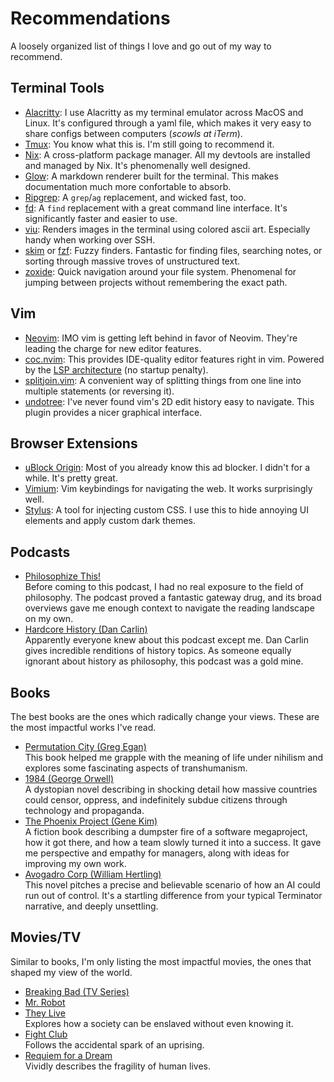 # Recommendations
A loosely organized list of things I love and go out of my way to recommend.

## Terminal Tools
- [Alacritty](https://github.com/alacritty/alacritty): I use Alacritty as my
  terminal emulator across MacOS and Linux. It's configured through a yaml
  file, which makes it very easy to share configs between computers (*scowls
  at iTerm*).
- [Tmux](https://github.com/tmux/tmux): You know what this is. I'm still going
  to recommend it.
- [Nix](https://nixos.org/): A cross-platform package manager. All my devtools
  are installed and managed by Nix. It's phenomenally well designed.
- [Glow](https://github.com/charmbracelet/glow): A markdown renderer built for
  the terminal. This makes documentation much more confortable to absorb.
- [Ripgrep](https://github.com/BurntSushi/ripgrep): A `grep`/`ag` replacement,
  and wicked fast, too.
- [fd](https://github.com/sharkdp/fd): A `find` replacement with a great
  command line interface. It's significantly faster and easier to use.
- [viu](https://github.com/atanunq/viu): Renders images in the terminal using
  colored ascii art. Especially handy when working over SSH.
- [skim](https://github.com/lotabout/skim) or
  [fzf](https://github.com/lotabout/skim): Fuzzy finders. Fantastic for
  finding files, searching notes, or sorting through massive troves of
  unstructured text.
- [zoxide](https://github.com/ajeetdsouza/zoxide): Quick navigation around
  your file system. Phenomenal for jumping between projects without
  remembering the exact path.

## Vim
- [Neovim](https://github.com/neovim/neovim/): IMO vim is getting left behind
  in favor of Neovim. They're leading the charge for new editor features.
- [coc.nvim](https://github.com/neoclide/coc.nvim): This provides IDE-quality
  editor features right in vim. Powered by the [LSP
  architecture](https://microsoft.github.io/language-server-protocol/) (no
  startup penalty).
- [splitjoin.vim](https://github.com/AndrewRadev/splitjoin.vim): A convenient
  way of splitting things from one line into multiple statements (or reversing
  it).
- [undotree](https://github.com/mbbill/undotree): I've never found vim's 2D
  edit history easy to navigate. This plugin provides a nicer graphical
  interface.

## Browser Extensions
- [uBlock Origin](https://ublockorigin.com/): Most of you already know this ad
  blocker. I didn't for a while. It's pretty great.
- [Vimium](https://github.com/philc/vimium): Vim keybindings for navigating
  the web. It works surprisingly well.
- [Stylus](https://github.com/openstyles/stylus/): A tool for injecting custom
  CSS. I use this to hide annoying UI elements and apply custom dark themes.

## Podcasts
- [Philosophize This!](https://www.philosophizethis.org/)<br />
  Before coming to this podcast, I had no real exposure to the field of
  philosophy. The podcast proved a fantastic gateway drug, and its broad
  overviews gave me enough context to navigate the reading landscape on my
  own.
- [Hardcore History (Dan Carlin)](https://www.dancarlin.com/hardcore-history-series/)<br />
  Apparently everyone knew about this podcast except me. Dan Carlin gives
  incredible renditions of history topics. As someone equally ignorant about
  history as philosophy, this podcast was a gold mine.

## Books
The best books are the ones which radically change your views. These are the
most impactful works I've read.

- [Permutation City (Greg Egan)](https://en.wikipedia.org/wiki/Permutation_City)<br />
  This book helped me grapple with the meaning of life under nihilism and
  explores some fascinating aspects of transhumanism.
- [1984 (George Orwell)](https://en.wikipedia.org/wiki/Nineteen_Eighty-Four)<br />
  A dystopian novel describing in shocking detail how massive countries could
  censor, oppress, and indefinitely subdue citizens through technology and
  propaganda.
- [The Phoenix Project (Gene Kim)](https://www.barnesandnoble.com/w/the-phoenix-project-gene-kim/1115141434)<br />
  A fiction book describing a dumpster fire of a software megaproject, how it
  got there, and how a team slowly turned it into a success. It gave me
  perspective and empathy for managers, along with ideas for improving my own
  work.
- [Avogadro Corp (William Hertling)](http://avogadrocorp.com/)<br />
  This novel pitches a precise and believable scenario of how an AI could run
  out of control. It's a startling difference from your typical Terminator
  narrative, and deeply unsettling.

## Movies/TV
Similar to books, I'm only listing the most impactful movies, the ones that
shaped my view of the world.

- [Breaking Bad (TV Series)](https://www.imdb.com/title/tt0903747/)
- [Mr. Robot](https://www.imdb.com/title/tt4158110/)
- [They Live](https://www.imdb.com/title/tt0096256/)<br />
  Explores how a society can be enslaved without even knowing it.
- [Fight Club](https://www.imdb.com/title/tt0137523/)<br />
  Follows the accidental spark of an uprising.
- [Requiem for a Dream](https://www.imdb.com/title/tt0180093/)<br />
  Vividly describes the fragility of human lives.
